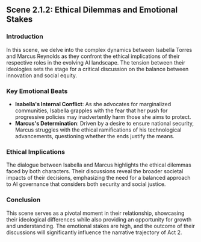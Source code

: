 ## Scene 2.1.2: Ethical Dilemmas and Emotional Stakes

### Introduction
In this scene, we delve into the complex dynamics between Isabella Torres and Marcus Reynolds as they confront the ethical implications of their respective roles in the evolving AI landscape. The tension between their ideologies sets the stage for a critical discussion on the balance between innovation and social equity.

### Key Emotional Beats
- **Isabella's Internal Conflict**: As she advocates for marginalized communities, Isabella grapples with the fear that her push for progressive policies may inadvertently harm those she aims to protect.
- **Marcus's Determination**: Driven by a desire to ensure national security, Marcus struggles with the ethical ramifications of his technological advancements, questioning whether the ends justify the means.

### Ethical Implications
The dialogue between Isabella and Marcus highlights the ethical dilemmas faced by both characters. Their discussions reveal the broader societal impacts of their decisions, emphasizing the need for a balanced approach to AI governance that considers both security and social justice.

### Conclusion
This scene serves as a pivotal moment in their relationship, showcasing their ideological differences while also providing an opportunity for growth and understanding. The emotional stakes are high, and the outcome of their discussions will significantly influence the narrative trajectory of Act 2.
